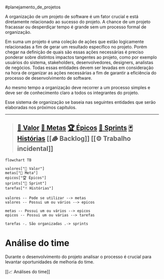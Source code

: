 #planejamento_de_projetos 

A organização de um projeto de software é um fator crucial e está diretamente relacionado ao sucesso do projeto. A chance de um projeto fracassar ou desperdiçar tempo é grande sem um processo formal de organização.

Em suma um projeto é uma coleção de ações que estão logicamente relacionadas a fim de gerar um resultado específico no projeto. Porém chegar na definição de quais são essas ações necessárias é preciso ponderar sobre distintos impactos tangentes ao projeto, como por exemplo usuários do sistema, stakeholders, desenvolvedores, designers, analistas de negócios. Todas essas entidades devem ser levadas em consideração na hora de organizar as ações necessárias a fim de garantir a eficiência do processo de desenvolvimento de software.

Ao mesmo tempo a organização deve recorrer a um processo simples e deve ser de conhecimento claro a todos os integrantes do projeto.

Esse sistema de organização se baseia nas seguintes entidades que serão elaboradas nos próximos capítulos.

 ---
> 
> [🌟 Valor](Gestão%20de%20projetos/Modelo%20de%20entidades/🌟%20Valores.md)
> [🎯 Metas](🎯%20Metas.md)
> [🏆 Épicos](Gestão%20de%20projetos/Modelo%20de%20entidades/🏆%20Épicos.md)
> [🎽 Sprints](🎽%20Sprints.md)
> [🃏 Histórias](🃏%20Histórias.md)
> [[🪵 Backlog]]
> [[⚙️ Trabalho incidental]]
> ---


```mermaid
flowchart TB

valores["🌟 Valor"]
metas["🎯 Meta"]
epicos["🏆 Épicos"]
sprints["🎽 Sprint"]
tarefas["🃏 Histórias"]

valores -- Pode se utilizar --> metas
valores -- Possui um ou vários --> epicos

metas -- Possui um ou vários --> epicos
epicos -- Possui um ou várias --> tarefas

tarefas -. São organizadas .-> sprints
```


# Análise do time

Durante o desenvolvimento do projeto analisar o processo é crucial para levantar oportunidades de melhoria do time.

[[📈 Análises do time]]